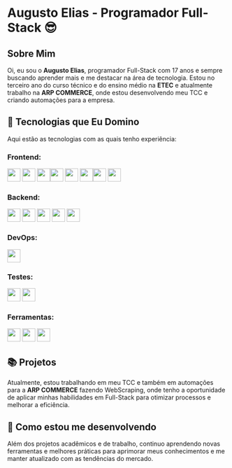 # Augusto Elias - Programador Full-Stack 😎

## Sobre Mim

Oi, eu sou o **Augusto Elias**, programador Full-Stack com 17 anos e sempre buscando aprender mais e me destacar na área de tecnologia. Estou no terceiro ano do curso técnico e do ensino médio na **ETEC** e atualmente trabalho na **ARP COMMERCE**, onde estou desenvolvendo meu TCC e criando automações para a empresa.

## 🚀 Tecnologias que Eu Domino

Aqui estão as tecnologias com as quais tenho experiência:

### Frontend:
<img width="30" src="https://cdn.jsdelivr.net/gh/devicons/devicon@latest/icons/html5/html5-original-wordmark.svg" /> <img width="30" src="https://cdn.jsdelivr.net/gh/devicons/devicon@latest/icons/css3/css3-original-wordmark.svg" /> <img width="30" src="https://cdn.jsdelivr.net/gh/devicons/devicon@latest/icons/javascript/javascript-original.svg" /><img width="30" src="https://cdn.jsdelivr.net/gh/devicons/devicon@latest/icons/tailwindcss/tailwindcss-original.svg" /> <img width="30" src="https://cdn.jsdelivr.net/gh/devicons/devicon@latest/icons/sass/sass-original.svg" /> <img width="30" src="https://cdn.jsdelivr.net/gh/devicons/devicon@latest/icons/vitejs/vitejs-original.svg" /><img width="30" src="https://cdn.jsdelivr.net/gh/devicons/devicon@latest/icons/react/react-original.svg" /> <img width="30" src="https://cdn.jsdelivr.net/gh/devicons/devicon@latest/icons/nextjs/nextjs-original.svg" />

### Backend:
<img width="30" src="https://cdn.jsdelivr.net/gh/devicons/devicon@latest/icons/python/python-original.svg" /> <img width="30" src="https://cdn.jsdelivr.net/gh/devicons/devicon@latest/icons/fastapi/fastapi-original.svg" /> <img width="30" src="https://cdn.jsdelivr.net/gh/devicons/devicon@latest/icons/postgresql/postgresql-original-wordmark.svg" /> <img width="30" src="https://cdn.jsdelivr.net/gh/devicons/devicon@latest/icons/mysql/mysql-original-wordmark.svg" /> <img width="30" src="https://cdn.jsdelivr.net/gh/devicons/devicon@latest/icons/mongodb/mongodb-original-wordmark.svg" />

### DevOps:
<img width="30" src="https://cdn.jsdelivr.net/gh/devicons/devicon@latest/icons/docker/docker-original.svg" />

### Testes:
<img width="30" src="https://cdn.jsdelivr.net/gh/devicons/devicon@latest/icons/jest/jest-plain.svg" /> <img width="30" src="https://cdn.jsdelivr.net/gh/devicons/devicon@latest/icons/selenium/selenium-original.svg" />

### Ferramentas:
<img width="30" src="https://cdn.jsdelivr.net/gh/devicons/devicon@latest/icons/visualstudio/visualstudio-plain.svg" /> <img width="30" src="https://cdn.jsdelivr.net/gh/devicons/devicon@latest/icons/postman/postman-plain.svg" /> <img width="30" src="https://cdn.jsdelivr.net/gh/devicons/devicon@latest/icons/androidstudio/androidstudio-original.svg" />

## 📚 Projetos

Atualmente, estou trabalhando em meu TCC e também em automações para a **ARP COMMERCE** fazendo WebScraping, onde tenho a oportunidade de aplicar minhas habilidades em Full-Stack para otimizar processos e melhorar a eficiência.

## 🌱 Como estou me desenvolvendo

Além dos projetos acadêmicos e de trabalho, continuo aprendendo novas ferramentas e melhores práticas para aprimorar meus conhecimentos e me manter atualizado com as tendências do mercado.
